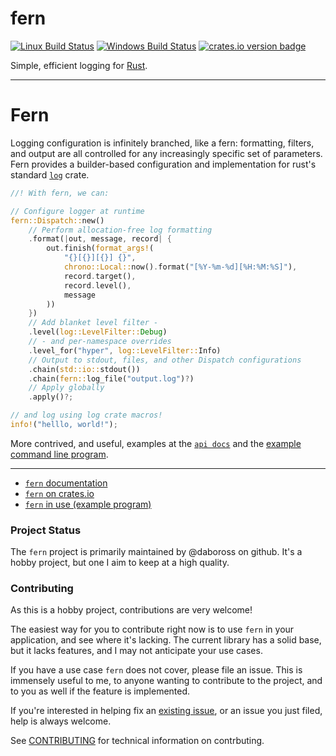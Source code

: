 fern
====
[![Linux Build Status][travis-image]][travis-builds]
[![Windows Build Status][appveyor-image]][appveyor-builds]
[![crates.io version badge][cratesio-badge]][fern-crate]

Simple, efficient logging for [Rust].

---

Fern
====

Logging configuration is infinitely branched, like a fern: formatting, filters, and output are all controlled for any increasingly specific set of parameters. Fern provides a builder-based configuration and implementation for rust's standard [`log`] crate.

```rust
//! With fern, we can:

// Configure logger at runtime
fern::Dispatch::new()
    // Perform allocation-free log formatting
    .format(|out, message, record| {
        out.finish(format_args!(
            "{}[{}][{}] {}",
            chrono::Local::now().format("[%Y-%m-%d][%H:%M:%S]"),
            record.target(),
            record.level(),
            message
        ))
    })
    // Add blanket level filter -
    .level(log::LevelFilter::Debug)
    // - and per-namespace overrides
    .level_for("hyper", log::LevelFilter::Info)
    // Output to stdout, files, and other Dispatch configurations
    .chain(std::io::stdout())
    .chain(fern::log_file("output.log")?)
    // Apply globally
    .apply()?;

// and log using log crate macros!
info!("helllo, world!");
```

More contrived, and useful, examples at the [`api docs`][fern-docs] and the [example command line program][fern-example].

---

- [`fern` documentation][fern-docs]
- [`fern` on crates.io][fern-crate]
- [`fern` in use (example program)][fern-example]

### Project Status

The `fern` project is primarily maintained by @daboross on github. It's a hobby project, but one I aim to keep at a high quality.

### Contributing

As this is a hobby project, contributions are very welcome!

The easiest way for you to contribute right now is to use `fern` in your application, and see where it's lacking. The current library has a solid base, but it lacks features, and I may not anticipate your use cases.

If you have a use case `fern` does not cover, please file an issue. This is immensely useful to me, to anyone wanting to contribute to the project, and to you as well if the feature is implemented.

If you're interested in helping fix an [existing issue](https://github.com/daboross/fern/issues), or an issue you just filed, help is always welcome.

See [CONTRIBUTING](./CONTRIBUTING.md) for technical information on contrbuting.

[Rust]: https://www.rust-lang.org/
[travis-image]: https://travis-ci.org/daboross/fern.svg?branch=master
[travis-builds]: https://travis-ci.org/daboross/fern
[appveyor-image]: https://ci.appveyor.com/api/projects/status/github/daboross/fern?branch=master&svg=true
[appveyor-builds]: https://ci.appveyor.com/project/daboross/fern
[cratesio-badge]: http://meritbadge.herokuapp.com/fern
[fern-docs]: https://dabo.guru/rust/fern/
[fern-crate]: https://crates.io/crates/fern
[fern-example]: https://github.com/daboross/fern/tree/master/examples/cmd-program.rs
[`log`]: https://github.com/rust-lang-nursery/log
